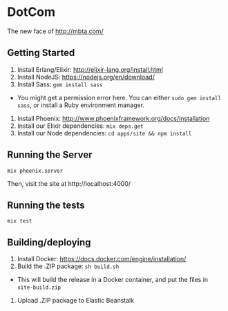 # DotCom

The new face of http://mbta.com/

## Getting Started

1. Install Erlang/Elixir: http://elixir-lang.org/install.html
1. Install NodeJS: https://nodejs.org/en/download/
1. Install Sass: `gem install sass`
  * You might get a permission error here.  You can either `sudo gem install sass`, or install a Ruby environment manager.
1. Install Phoenix: http://www.phoenixframework.org/docs/installation
1. Install our Elixir dependencies: `mix deps.get`
1. Install our Node dependencies: `cd apps/site && npm install`

## Running the Server

    mix phoenix.server

Then, visit the site at http://localhost:4000/

## Running the tests

    mix test

## Building/deploying

1. Install Docker: https://docs.docker.com/engine/installation/
1. Build the .ZIP package: `sh build.sh`
  * This will build the release in a Docker container, and put the files in `site-build.zip`
1. Upload .ZIP package to Elastic Beanstalk
